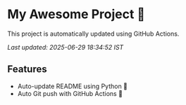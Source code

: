 # My Awesome Project 🚀

This project is automatically updated using GitHub Actions.

_Last updated: 2025-06-29 18:34:52 IST_

## Features
- Auto-update README using Python 🐍
- Auto Git push with GitHub Actions 🤖
